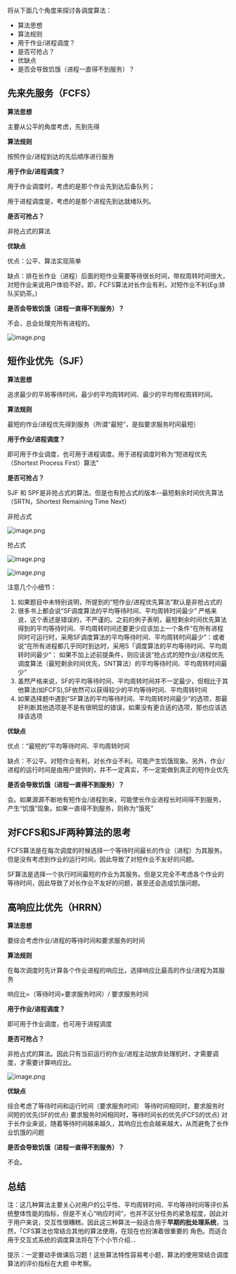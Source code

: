 将从下面几个角度来探讨各调度算法：

- 算法思想
- 算法规则
- 用于作业/进程调度？
- 是否可抢占？
- 优缺点
- 是否会导致饥饿（进程一直得不到服务）？

##  先来先服务（FCFS）

**算法思想**

主要从公平的角度考虑，先到先得

**算法规则**

按照作业/进程到达的先后顺序进行服务

**用于作业/进程调度？**

用于作业调度时，考虑的是那个作业先到达后备队列；

用于进程调度是，考虑的是那个进程先到达就绪队列。

**是否可抢占？**

非抢占式的算法

**优缺点**

优点：公平、算法实现简单

缺点：排在长作业（进程）后面的短作业需要等待很长时间，带权周转时间很大，对短作业来说用户体验不好。即，FCFS算法对长作业有利，对短作业不利(Eg:排队买奶茶。)

**是否会导致饥饿（进程一直得不到服务）？**

不会，总会处理完所有进程的。

![image.png](https://pic.rmb.bdstatic.com/bjh/5ebc55dc7d2aed282c25f8f5e6a40a45.jpeg)

##  短作业优先（SJF）

**算法思想**

追求最少的平局等待时间，最少的平均周转时间、最少的平均带权周转时间。

**算法规则**

最短的作业/进程优先得到服务（所谓“最短”，是指要求服务时间最短）

**用于作业/进程调度？**

即可用于作业调度，也可用于进程调度。用于进程调度时称为“短进程优先（Shortest Process First）算法”

**是否可抢占？**

SJF 和 SPF是非抢占式的算法。但是也有抢占式的版本--最短剩余时间优先算法（SRTN，Shortest Remaining Time Next）

非抢占式

![image.png](https://pic.rmb.bdstatic.com/bjh/0c6456dd730a386f0cf4a696edcd3aca.jpeg)

抢占式

![image.png](https://pic.rmb.bdstatic.com/bjh/cf8e919ffb5cbb80dbc5a674306ca37e.jpeg)

![image.png](https://pic.rmb.bdstatic.com/bjh/7517ad5b34dc0ed95d5e00c30ff0887c.jpeg)

注意几个小细节：

1. 如果题目中未特别说明，所提到的“短作业/进程优先算法”默认是非抢占式的
2. 很多书上都会说“SF调度算法的平均等待时间、平均周转时间最少”
  严格来说，这个表述是错误的，不严谨的。之前的例子表明，最短剩余时间优先算法得到的平均等待时间、平均周转时间还要更少应该加上一个条件“在所有进程同时可运行时，采用SF调度算法的平均等待时间、平均周转时间最少”：或者说“在所有进程都几乎同时到达时，采用S「调度算法的平均等待时间、平均周转时间最少”：
  如果不加上述前提条件，则应该说“抢占式的短作业/进程优先调度算法（最短剩余时间优先，SNT算法）的平均等待时间、平均周转时间最少”
3. 虽然严格来说，SF的平均等待时间、平均周转时间并不一定最少，但相比于其他算法(如FCFS),SF依然可以获得较少的平均等待时间、平均周转时间
4. 如果选择题中遇到“SF算法的平均等待时间、平均周转时间最少”的选项，那最好判断其他选项是不是有很明显的错误，如果没有更合适的选项，那也应该选择该选项

**优缺点**

优点：“最短的”平均等待时间、平均周转时间

缺点：不公平。对短作业有利，对长作业不利。可能产生饥饿现象。另外，作业/进程的运行时间是由用户提供的，并不一定真实，不一定能做到真正的短作业优先

**是否会导致饥饿（进程一直得不到服务）？**

会。如果源源不断地有短作业/进程到来，可能使长作业进程长时间得不到服务，产生“饥饿”现象。如果一直得不到服务，则称为“饿死”

##  对FCFS和SJF两种算法的思考

FCFS算法是在每次调度的时候选择一个等待时间最长的作业（进程）为其服务。但是没有考虑到作业的运行时间，因此导致了对短作业不友好的问题。

SF算法是选择一个执行时间最短的作业为其服务。但是又完全不考虑各个作业的等待时间，因此导致了对长作业不友好的问题，甚至还会造成饥饿问题。

##  高响应比优先（HRRN）

**算法思想**

要综合考虑作业/进程的等待时间和要求服务的时间

**算法规则**

在每次调度时先计算各个作业进程的响应比，选择响应比最高的作业/进程为其服务

响应比=（等待时间+要求服务时间）/ 要求服务时间


**用于作业/进程调度？**

即可用于作业调度，也可用于进程调度

**是否可抢占？**

非抢占式的算法。因此只有当前运行的作业/进程主动放弃处理机时，才需要调度，才需要计算响应比。

![image.png](https://pic.rmb.bdstatic.com/bjh/af25f42456ba7638cb8b7aa66e22f8b7.jpeg)

**优缺点**

综合考虑了等待时间和运行时间（要求服务时间）
等待时间相同时，要求服务时间短的优先(SF的优点)
要求服务时间相同时，等待时间长的优先(FCFS的优点)
对于长作业来说，随着等待时间越来越久，其响应比也会越来越大，从而避免了长作业饥饿的问题

**是否会导致饥饿（进程一直得不到服务）？**

不会。

##  总结

注：这几种算法主要关心对用户的公平性、平均周转时间、平均等待时间等评价系统整体性能的指标，但是不关心“响应时间”，也并不区分任务的紧急程度，因此对于用户来说，交互性很糟糕。因此这三种算法一般适合用于**早期的批处理系统**，当然，「CFS算法也常结合其他的算法使用，在现在也扮演着很重要的
角色。而适合用于交互式系统的调度算法将在下个小节介绍…

提示：一定要动手做课后习题！这些算法特性容易考小题，算法的使用常结合调度算法的评价指标在大题
中考察。
